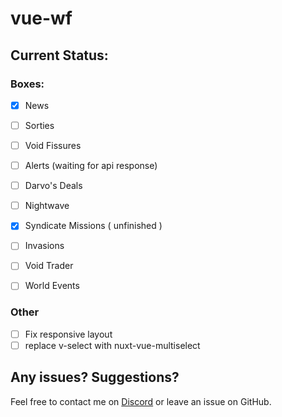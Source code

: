 # vue-wf


## Current Status:

### Boxes:
 - [x] News
 - [ ] Sorties
 - [ ] Void Fissures
 - [ ] Alerts (waiting for api response)
 - [ ] Darvo's Deals 
 - [ ] Nightwave
 - [x] Syndicate Missions ( unfinished )
 - [ ] Invasions  
 - [ ] Void Trader 
 - [ ] World Events


### Other
 - [ ] Fix responsive layout
 - [ ] replace v-select with nuxt-vue-multiselect
 
## Any issues? Suggestions?
Feel free to contact me on [Discord](https://discord.gg/jGZxH9f) or leave an issue on GitHub.
